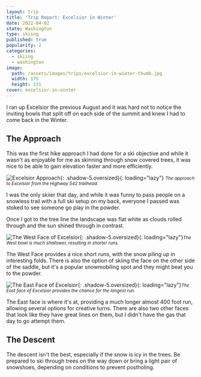 ```yaml
---
layout: trip
title: 'Trip Report: Excelsior in Winter'
date: 2022-04-02
state: Washington
type: skiing
published: true
popularity: 2
categories:
  - skiing
  - washington
image:
  path: /assets/images/trips/excelsior-in-winter-thumb.jpg
  width: 175
  height: 131
cover: excelsior-in-winter
---
```


I ran up Excelsior the previous August and it was hard not to notice the
inviting bowls that split off on each side of the summit and knew I had to come
back in the Winter.

## The Approach

This was the first hike approach I had done for a ski objective and while it
wasn't as enjoyable for me as skinning through snow covered trees, it was nice
to be able to gain elevation faster and more efficiently.

![Excelsior Approach](/assets/images/trips/excelsior-in-winter-approach.jpg "Excelsior approach"){: .shadow-5.oversized}{: loading="lazy"} <small><i>The approach to Excelsior from the Highway 542 trailhead.</i></small>

I was the only skiier that day, and while it was funny to pass people on a
snowless trail with a full ski setup on my back, everyone I passed was stoked
to see someone go play in the powder.

Once I got to the tree line the landscape was flat white as clouds rolled
through and the sun shined through in contrast.

![The West Face of Excelsior](/assets/images/trips/excelsior-in-winter-west-face.jpg "The West Face of Excelsior"){: .shadow-5.oversized}{: loading="lazy"}<small><i>The West bowl is much shallower, resulting in shorter runs.</i></small>

The West Face provides a nice short runs, with the snow piling up in
interesting folds. There is also the option of skiing the face on the other
side of the saddle, but it's a popular snowmobiling spot and they might beat
you to the powder.

![The East Face of Excelsior](/assets/images/trips/excelsior-in-winter-east-face.jpg "The East Face of Excelsior"){: .shadow-5.oversized}{: loading="lazy"}<small><i>The East face of Excelsior provides the chance for the longest run.</i></small>

The East face is where it's at, providing a much longer almost 400 foot run,
allowing several options for creative turns. There are also two other faces
that look like they have great lines on them, but I didn't have the gas that
day to go attempt them.

## The Descent

The descent isn't the best, especially if the snow is icy in the trees. Be
prepared to ski through trees on the way down or bring a light pair of
snowshoes, depending on conditions to prevent postholing.
